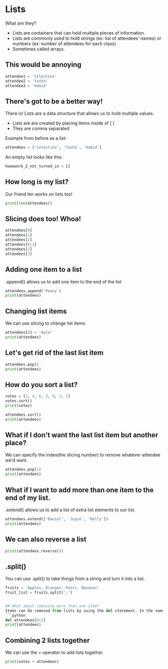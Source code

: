 # Lists
What are they?
- Lists are containers that can hold multiple pieces of information.
- Lists are commonly used to hold strings (ex: list of attendees’ names) or numbers (ex: number of attendees for each class).
- Sometimes called arrays.

## This would be annoying
```python
attendee1 = 'Celestino'
attendee2 = 'Yasha'
attendee3 = 'Hamid'
```
## There's got to be a better way!
There is! Lists are a data structure that allows us to hold multiple values.
- Lists are are created by placing items inside of [ ] 
- They are comma separated

Example from before as a list:
```python
attendees = ['Celestino', 'Yasha', 'Hamid']
```

An empty list looks like this:
```python
homework_2_not_turned_in = []
```

## How long is my list?
Our friend len works on lists too!
```python
print(len(attendees))
```

## Slicing does too! Whoa!
```python
attendees[0]
attendees[1]
attendees[2]
attendees[0:3]
attendees[2]
attendees[3]
```

## Adding one item to a list
.append() allows us to add one item to the end of the list
```python
attendees.append('Peony')
print(attendees)
```

## Changing list items
We can use slicing to change list items
```python
attendees[0] = 'Ayla'
print(attendees)
```

## Let's get rid of the last list item
```python
attendees.pop()
print(attendees)
```

## How do you sort a list?
```python
votes = [5, 4, 6, 3, 9, 1, 2]
votes.sort()
print(votes)

attendees.sort()
print(attendees)
```

## What if I don't want the last list item but another place?
We can specify the index(the slicing number) to remove whatever attendee we'd want.
```python
attendees.pop(1)
print(attendees)
```
## What if I want to add more than one item to the end of my list.
.extend() allows us to add a list of extra list elements to our list.
```python
attendees.extend(['Daniel', 'Joyce', 'Kelly'])
print(attendees)
```

## We can also reverse a list
```python
print(attendees.reverse())
```

## .split()
You can use .split() to take things from a string and turn it into a list.
```python
fruits = 'Apples, Oranges, Pears, Bananas'
fruit_list = fruits.split(',')


## What about removing more than one item?
Items can be removed from lists by using the del statement. In the same way as it can with .pop(). This will delete the value at the index number you specify within a list but you can also use a range.
```python
del attendees[0:2]
print(attendees)
```

## Combining 2 lists together
We can use the + operator to add lists together.
```python
print(votes + attendees)
```
